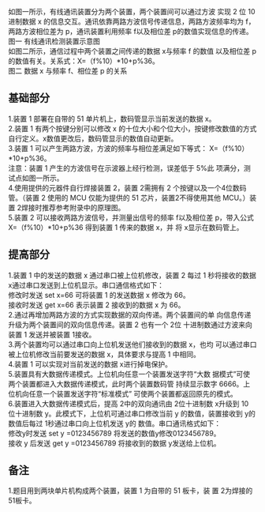 如图一所示，有线通讯装置分为两个装置，两个装置间可以通过方波
实现 2 位 10 进制数据 x 的信息交互。通讯依靠两路方波信号传递信息，两路方波频率均为 f，两路方波相位差为 p，通讯装置利用频率
f以及相位差 p的数值实现信息的传递。  
图一 有线通讯检测装置示意图  
如图二所示，通信过程中两个装置之间传递的数据 x与频率 f 的数值
以及相位差 p 的数值有关。关系式：X=（f%10）*10+p%36。  
图二 数据 x 与频率 f、相位差 p 的关系

## 基础部分
1.装置 1 部署在自带的 51 单片机上，数码管显示当前发送的数据 x。  
2.装置 1 有两个按键分别可以修改 x 的十位大小和个位大小，按键修改数值的方式自行定义。x数值更改后，数码管显示的数值自动更新。  
3.装置 1 可以产生两路方波，方波的频率与相位差满足如下等式：
X=（f%10）*10+p%36。  
注意：装置 1 产生的方波信号在示波器上经行检测，误差低于 5%此
项满分，测试点如图一所示。  
4.使用提供的元器件自行焊接装置 2，装置 2需拥有 2 个按键以及一个4位数码管。（装置 2 使用的 MCU 仅能为提供的 51 芯片，装置2不得使用其他 MCU。）装置 2焊接时推荐参考附录中的原理图。  
5.装置 2 可以接收两路方波信号，并测量出信号的频率 f以及相位差
p，带入公式 X=（f%10）*10+p%36 得到装置 1 传来的数据 x，并
将 x显示在数码管上。

## 提高部分

1.装置 1 中的发送的数据 x 通过串口被上位机修改，装置 2 每过 1
秒将接收的数据 x通过串口发送到上位机显示。串口通信格式如下：  
修改时发送 set x=66 可将装置 1 的发送数据 x 修改为 66。  
接收时发送 get x=66 表示装置 2 接收到的数据 x 为 66。  
2.通过再增加两路方波的方式实现数据的双向传递。两个装置间的单
向信息传递升级为两个装置间的双向信息传递。装置 2 也有一个 2位
十进制数通过方波来向装置 1 发送并被装置 1接收。  
3.两个装置均可以通过串口向上位机发送他们接收到的数据 x，也均
可以通过串口被上位机修改当前要发送的数据 x，具体要求与提高 1
中相同。  
4.装置 1 可以实现对当前发送的数据 x进行掉电保护。  
5.装置具有大数据传递模式。上位机向任意一个装置发送字符“大数
据模式”可使两个装置都进入大数据传递模式，此时两个装置数码管
持续显示数字 6666。上位机向任意一个装置发送字符“标准模式”
可使两个装置都返回原先的模式。  
6.装置进入大数据传递模式后，提高 2中的双向通讯由 2位十进制数
x升级到 10 位十进制数 y。此模式下，上位机可通过串口修改当前 y
的数值，装置接收到 y的数值后每过 1秒通过串口向上位机发送 y的
数值。串口通讯格式如下：  
修改y时发送 set y =0123456789 将发送的数值y修改0123456789。  
接收 y 后发送 get y =0123456789 将接收到的数据 y发送给上位机。  
## 备注  
1.题目用到两块单片机构成两个装置，装置 1 为自带的 51 板卡，装
置 2为焊接的 51板卡。
